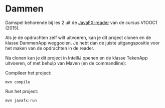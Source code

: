 Dammen 
===================================

Damspel behorende bij les 2 uit de [JavaFX-reader](docs/v1ooc1_2015_java-fx_reader.pdf) van de cursus V1OOC1 (2015).

Als je de opdrachten zelf wilt uitvoeren, kan je dit project clonen en de klasse DammenApp weggooien. Je hebt dan de juiste uitgangspositie voor het maken van de opdrachten in de reader.

Na clonen kan je dit project in IntelliJ openen en de klasse TekenApp uitvoeren, of met behulp van Maven (en de commandline):

Compileer het project:

```
mvn compile
```

Run het project:

```
mvn javafx:run
```